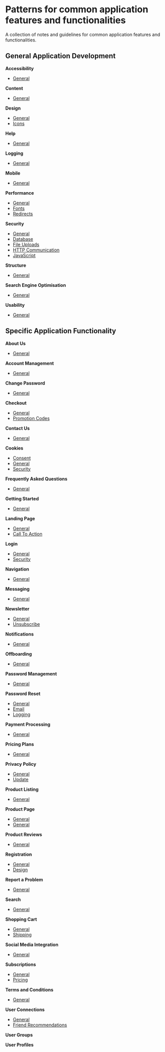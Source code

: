 # Patterns for common application features and functionalities

A collection of notes and guidelines for common application features and functionalities.

## General Application Development

**Accessibility**
- [General](https://github.com/sfvicente/PatternsForCommonApplicationFeaturesAndFunctionalities/blob/master/Docs/GeneralApplicationDevelopment/Accessibility/General-Accessibility.md)

**Content**
- [General](https://github.com/sfvicente/PatternsForCommonApplicationFeaturesAndFunctionalities/blob/master/Docs/GeneralApplicationDevelopment/Content/General-Content.md)

**Design**
- [General](https://github.com/sfvicente/PatternsForCommonApplicationFeaturesAndFunctionalities/blob/master/Docs/GeneralApplicationDevelopment/Design/General-Design.md)
- [Icons](https://github.com/sfvicente/PatternsForCommonApplicationFeaturesAndFunctionalities/blob/master/Docs/GeneralApplicationDevelopment/Design/General-Design-Icons.md)

**Help**
- [General](https://github.com/sfvicente/PatternsForCommonApplicationFeaturesAndFunctionalities/blob/master/Docs/GeneralApplicationDevelopment/Help/General-Help.md)

**Logging**
- [General](https://github.com/sfvicente/PatternsForCommonApplicationFeaturesAndFunctionalities/blob/master/Docs/GeneralApplicationDevelopment/Logging/General-Logging.md)

**Mobile**
- [General](https://github.com/sfvicente/PatternsForCommonApplicationFeaturesAndFunctionalities/blob/master/Docs/GeneralApplicationDevelopment/Mobile/General-Mobile.md)

**Performance**
- [General](https://github.com/sfvicente/PatternsForCommonApplicationFeaturesAndFunctionalities/blob/master/Docs/GeneralApplicationDevelopment/Performance/General.md)
- [Fonts](https://github.com/sfvicente/PatternsForCommonApplicationFeaturesAndFunctionalities/blob/master/Docs/GeneralApplicationDevelopment/Performance/Fonts.md)
- [Redirects](https://github.com/sfvicente/PatternsForCommonApplicationFeaturesAndFunctionalities/blob/master/Docs/GeneralApplicationDevelopment/Performance/Redirects.md)

**Security**
- [General](https://github.com/sfvicente/PatternsForCommonApplicationFeaturesAndFunctionalities/blob/master/Docs/GeneralApplicationDevelopment/Security/General.md)
- [Database](https://github.com/sfvicente/PatternsForCommonApplicationFeaturesAndFunctionalities/blob/master/Docs/GeneralApplicationDevelopment/Security/Database.md)
- [File Uploads](https://github.com/sfvicente/PatternsForCommonApplicationFeaturesAndFunctionalities/blob/master/Docs/GeneralApplicationDevelopment/Security/FileUploads.md)
- [HTTP Communication](https://github.com/sfvicente/PatternsForCommonApplicationFeaturesAndFunctionalities/blob/master/Docs/GeneralApplicationDevelopment/Security/HttpCommunication.md)
- [JavaScript](https://github.com/sfvicente/PatternsForCommonApplicationFeaturesAndFunctionalities/blob/master/Docs/GeneralApplicationDevelopment/Security/JavaScript.md)

**Structure**
- [General](https://github.com/sfvicente/PatternsForCommonApplicationFeaturesAndFunctionalities/blob/master/Docs/GeneralApplicationDevelopment/Structure/General-Structure.md)

**Search Engine Optimisation**
- [General](https://github.com/sfvicente/PatternsForCommonApplicationFeaturesAndFunctionalities/blob/master/Docs/GeneralApplicationDevelopment/Seo/Seo-General.md)

**Usability**
- [General](https://github.com/sfvicente/PatternsForCommonApplicationFeaturesAndFunctionalities/blob/master/Docs/GeneralApplicationDevelopment/Usability/General-Usability.md)


## Specific Application Functionality

**About Us**
- [General](https://github.com/sfvicente/PatternsForCommonApplicationFeaturesAndFunctionalities/blob/master/Docs/AboutUs/AboutUs-General.md)

**Account Management**
- [General](https://github.com/sfvicente/PatternsForCommonApplicationFeaturesAndFunctionalities/blob/master/Docs/AccountManagement/AccountManagement-General.md)

**Change Password**
- [General](https://github.com/sfvicente/PatternsForCommonApplicationFeaturesAndFunctionalities/blob/master/Docs/ChangePassword/ChangePassword-General.md)

**Checkout**
- [General](https://github.com/sfvicente/PatternsForCommonApplicationFeaturesAndFunctionalities/blob/master/Docs/Checkout/Checkout-General.md)
- [Promotion Codes](https://github.com/sfvicente/PatternsForCommonApplicationFeaturesAndFunctionalities/blob/master/Docs/Checkout/Checkout-PromotionCodes.md)

**Contact Us**
- [General](https://github.com/sfvicente/PatternsForCommonApplicationFeaturesAndFunctionalities/blob/master/Docs/ContactUs/ContactUs-General.md)

**Cookies**
- [Consent](https://github.com/sfvicente/PatternsForCommonApplicationFeaturesAndFunctionalities/blob/master/Docs/Cookies/Cookies-Consent.md)
- [General](https://github.com/sfvicente/PatternsForCommonApplicationFeaturesAndFunctionalities/blob/master/Docs/Cookies/Cookies-General.md)
- [Security](https://github.com/sfvicente/PatternsForCommonApplicationFeaturesAndFunctionalities/blob/master/Docs/Cookies/Cookies-Security.md)

**Frequently Asked Questions**
- [General](https://github.com/sfvicente/PatternsForCommonApplicationFeaturesAndFunctionalities/blob/master/Docs/Faqs/Faqs-General.md)

**Getting Started**
- [General](https://github.com/sfvicente/PatternsForCommonApplicationFeaturesAndFunctionalities/blob/master/Docs/GettingStarted/GettingStarted-General.md)

**Landing Page**
- [General](https://github.com/sfvicente/PatternsForCommonApplicationFeaturesAndFunctionalities/blob/master/Docs/LandingPage/LandingPage-General.md)
- [Call To Action](https://github.com/sfvicente/PatternsForCommonApplicationFeaturesAndFunctionalities/blob/master/Docs/LandingPage/LandingPage-CallToAction.md)

**Login**
- [General](https://github.com/sfvicente/PatternsForCommonApplicationFeaturesAndFunctionalities/blob/master/Docs/Login/Login-General.md)
- [Security](https://github.com/sfvicente/PatternsForCommonApplicationFeaturesAndFunctionalities/blob/master/Docs/Login/Login-Security.md)

**Navigation**
- [General](https://github.com/sfvicente/PatternsForCommonApplicationFeaturesAndFunctionalities/blob/master/Docs/Navigation/Navigation-General.md)

**Messaging**
- [General](https://github.com/sfvicente/PatternsForCommonApplicationFeaturesAndFunctionalities/blob/master/Docs/Messaging/Messaging-General.md)

**Newsletter**
- [General](https://github.com/sfvicente/PatternsForCommonApplicationFeaturesAndFunctionalities/blob/master/Docs/Newsletter/Newsletter-General.md)
- [Unsubscribe](https://github.com/sfvicente/PatternsForCommonApplicationFeaturesAndFunctionalities/blob/master/Docs/Newsletter/Newsletter-Unsubscribe.md)

**Notifications**
- [General](https://github.com/sfvicente/PatternsForCommonApplicationFeaturesAndFunctionalities/blob/master/Docs/Notifications/Notifications-General.md)

**Offboarding**
- [General](https://github.com/sfvicente/PatternsForCommonApplicationFeaturesAndFunctionalities/blob/master/Docs/Offboarding/Offboarding-General.md)

**Password Management**
- [General](https://github.com/sfvicente/PatternsForCommonApplicationFeaturesAndFunctionalities/blob/master/Docs/PasswordManagement/PasswordManagement-General.md)

**Password Reset**
- [General](https://github.com/sfvicente/PatternsForCommonApplicationFeaturesAndFunctionalities/blob/master/Docs/PasswordReset/PasswordReset-General.md)
- [Email](https://github.com/sfvicente/PatternsForCommonApplicationFeaturesAndFunctionalities/blob/master/Docs/PasswordReset/PasswordReset-Email.md)
- [Logging](https://github.com/sfvicente/PatternsForCommonApplicationFeaturesAndFunctionalities/blob/master/Docs/PasswordReset/PasswordReset-Logging.md)

**Payment Processing**
- [General](https://github.com/sfvicente/PatternsForCommonApplicationFeaturesAndFunctionalities/blob/master/Docs/PaymentProcessing/PaymentProcessing-General.md)

**Pricing Plans**
- [General](https://github.com/sfvicente/PatternsForCommonApplicationFeaturesAndFunctionalities/blob/master/Docs/PricingPlans/PricingPlans-General.md)

**Privacy Policy**
- [General](https://github.com/sfvicente/PatternsForCommonApplicationFeaturesAndFunctionalities/blob/master/Docs/PrivacyPolicy/PrivacyPolicy-General.md)
- [Update](https://github.com/sfvicente/PatternsForCommonApplicationFeaturesAndFunctionalities/blob/master/Docs/PrivacyPolicy/PrivacyPolicy-Update.md)

**Product Listing**
- [General](https://github.com/sfvicente/PatternsForCommonApplicationFeaturesAndFunctionalities/blob/master/Docs/SpecificApplicationFunctionality/ProductListing/ProductListing-General.md)

**Product Page**
- [General](https://github.com/sfvicente/PatternsForCommonApplicationFeaturesAndFunctionalities/blob/master/Docs/ProductPage/ProductPage-General.md)
- [General](https://github.com/sfvicente/PatternsForCommonApplicationFeaturesAndFunctionalities/blob/master/Docs/ProductPage/ProductPage-CrossSelling.md)

**Product Reviews**
- [General](https://github.com/sfvicente/PatternsForCommonApplicationFeaturesAndFunctionalities/blob/master/Docs/ProductReviews/ProductReviews-General.md)

**Registration**
- [General](https://github.com/sfvicente/PatternsForCommonApplicationFeaturesAndFunctionalities/blob/master/Docs/Registration/Registration-General.md)
- [Design](https://github.com/sfvicente/PatternsForCommonApplicationFeaturesAndFunctionalities/blob/master/Docs/Registration/Registration-Design.md)

**Report a Problem**
- [General](https://github.com/sfvicente/PatternsForCommonApplicationFeaturesAndFunctionalities/blob/master/Docs/ReportProblem/ReportProblem-General.md)

**Search**
- [General](https://github.com/sfvicente/PatternsForCommonApplicationFeaturesAndFunctionalities/blob/master/Docs/Search/Search-General.md)

**Shopping Cart**
- [General](https://github.com/sfvicente/PatternsForCommonApplicationFeaturesAndFunctionalities/blob/master/Docs/ShoppingCart/ShoppingCart-General.md)
- [Shipping](https://github.com/sfvicente/PatternsForCommonApplicationFeaturesAndFunctionalities/blob/master/Docs/ShoppingCart/ShoppingCart-Shipping.md)

**Social Media Integration**
- [General](https://github.com/sfvicente/PatternsForCommonApplicationFeaturesAndFunctionalities/blob/master/Docs/SpecificApplicationFunctionality/SocialMediaIntegration/SocialMediaIntegration-General.md)

**Subscriptions**
- [General](https://github.com/sfvicente/PatternsForCommonApplicationFeaturesAndFunctionalities/blob/master/Docs/Subscriptions/Subscriptions-General.md)
- [Pricing](https://github.com/sfvicente/PatternsForCommonApplicationFeaturesAndFunctionalities/blob/master/Docs/Subscriptions/Subscriptions-Pricing.md)

**Terms and Conditions**
- [General](https://github.com/sfvicente/PatternsForCommonApplicationFeaturesAndFunctionalities/blob/master/Docs/SpecificApplicationFunctionality/TermsAndConditions/TermsAndConditions-General.md)

**User Connections**
- [General](https://github.com/sfvicente/PatternsForCommonApplicationFeaturesAndFunctionalities/blob/master/Docs/UserConnections/UserConnections-General.md)
- [Friend Recommendations](https://github.com/sfvicente/PatternsForCommonApplicationFeaturesAndFunctionalities/blob/master/Docs/UserConnections/UserConnections-FriendRecommendations.md)

**User Groups**

**User Profiles**



